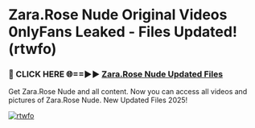 # Zara.Rose Nude Original Videos 0nlyFans Leaked - Files Updated! (rtwfo)

<h3>🔴 CLICK HERE 🌐==►► <a href="https://tinyurl.com/52m3yx9h" rel="nofollow">Zara.Rose Nude Updated Files</a></h3>

Get Zara.Rose Nude and all content. Now you can access all videos and pictures of Zara.Rose Nude. New Updated Files 2025!

[![rtwfo](https://i.imgur.com/TnHtlc8.gif)](https://tinyurl.com/52m3yx9h)
